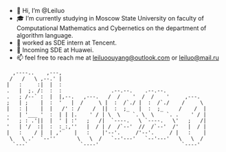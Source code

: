 - 👋 Hi, I’m @Leiluo
- 🎓 I’m currently studying in Moscow State University on faculty of Computational Mathematics and Cybernetics on the department of algorithm language.
- 💼 worked as SDE intern at Tencent.
- 💌 Incoming SDE at Huawei.
- 📫 feel free to reach me at leiluoouyang@outlook.com or leiluo@mail.ru

<!---
AllenOuyang/AllenOuyang is a ✨ special ✨ repository because its `README.md` (this file) appears on your GitHub profile.
You can click the Preview link to take a look at your changes.
--->
                                                                  
```                                                                 
  ,----..    ,---,                                                
 /   /   \ ,--.' |                                                
|   :     :|  |  :                                                
.   |  ;. /:  :  :                .--.--.    .--.--.              
.   ; /--` :  |  |,--.   ,---.   /  /    '  /  /    '     ,---.   
;   | ;    |  :  '   |  /     \ |  :  /`./ |  :  /`./    /     \  
|   : |    |  |   /' : /    /  ||  :  ;_   |  :  ;_     /    /  | 
.   | '___ '  :  | | |.    ' / | \  \    `. \  \    `. .    ' / | 
'   ; : .'||  |  ' | :'   ;   /|  `----.   \ `----.   \'   ;   /| 
'   | '/  :|  :  :_:,''   |  / | /  /`--'  //  /`--'  /'   |  / | 
|   :    / |  | ,'    |   :    |'--'.     /'--'.     / |   :    | 
 \   \ .'  `--''       \   \  /   `--'---'   `--'---'   \   \  /  
  `---`                 `----'                           `----'   
                                                                  
```
